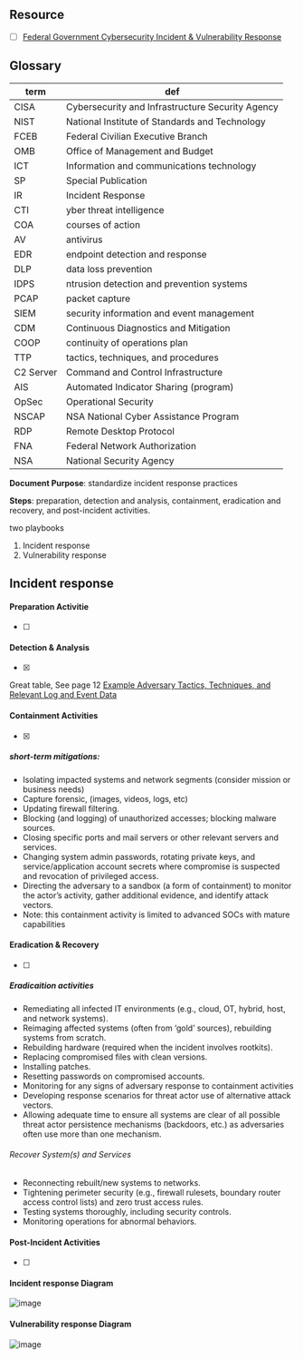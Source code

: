 ## Resource
- [ ] [Federal Government Cybersecurity Incident & Vulnerability Response](https://www.cisa.gov/sites/default/files/2024-03/Federal_Government_Cybersecurity_Incident_and_Vulnerability_Response_Playbooks_508C.pdf)

## Glossary
|term|def|
|-|---|
| CISA |Cybersecurity and Infrastructure Security Agency|
| NIST | National Institute of Standards and Technology|
| FCEB |  Federal Civilian Executive Branch|
|OMB|Office of Management and Budget |
|ICT|Information and communications technology |
| SP | Special Publication|
| IR | Incident Response |
| CTI | yber threat intelligence |
| COA | courses of action |
| AV | antivirus |
| EDR |endpoint detection and response|
| DLP | data loss prevention|
| IDPS | ntrusion detection and prevention systems|
| PCAP | packet capture|
| SIEM | security information and event management |
| CDM | Continuous Diagnostics and Mitigation|
| COOP| continuity of operations plan|
| TTP| tactics, techniques, and procedures|
| C2 Server | Command and Control Infrastructure|
| AIS| Automated Indicator Sharing (program) |
|OpSec |Operational Security |
|NSCAP | NSA National Cyber Assistance Program |
|RDP| Remote Desktop Protocol | 
|FNA| Federal Network Authorization |
| NSA |National Security Agency|

__Document Purpose__: standardize incident response practices

__Steps__: preparation, detection and analysis, containment, eradication and recovery, and post-incident activities.

two playbooks
1. Incident response
2. Vulnerability response


## Incident response
####  Preparation Activitie
- [ ]

#### Detection & Analysis
- [x]
Great table, See page 12 [Example Adversary Tactics, Techniques, and Relevant Log and Event Data](https://www.cisa.gov/sites/default/files/2024-03/Federal_Government_Cybersecurity_Incident_and_Vulnerability_Response_Playbooks_508C.pdf)
#### Containment Activities
- [x]
##### short-term mitigations:
- Isolating impacted systems and network segments (consider mission or business needs)
- Capture forensic, (images, videos, logs, etc)
- Updating firewall filtering.
- Blocking (and logging) of unauthorized accesses; blocking malware sources.
- Closing specific ports and mail servers or other relevant servers and services.
- Changing system admin passwords, rotating private keys, and service/application account secrets where compromise is suspected and revocation of privileged access.
- Directing the adversary to a sandbox (a form of containment) to monitor the actor’s activity, gather additional evidence, and identify attack vectors.
- Note: this containment activity is limited to advanced SOCs with mature capabilities

#### Eradication & Recovery
- [ ]
##### Eradicaition activities
- Remediating all infected IT environments (e.g., cloud, OT, hybrid, host, and network systems).
- Reimaging affected systems (often from ‘gold’ sources), rebuilding systems from scratch.
- Rebuilding hardware (required when the incident involves rootkits).
- Replacing compromised files with clean versions.
- Installing patches.
- Resetting passwords on compromised accounts.
- Monitoring for any signs of adversary response to containment activities
- Developing response scenarios for threat actor use of alternative attack vectors.
- Allowing adequate time to ensure all systems are clear of all possible threat actor persistence mechanisms (backdoors, etc.) as adversaries often use more than one mechanism.

###### Recover System(s) and Services
- Reconnecting rebuilt/new systems to networks.
- Tightening perimeter security (e.g., firewall rulesets, boundary router access control lists) and zero trust access rules.
- Testing systems thoroughly, including security controls.
- Monitoring operations for abnormal behaviors.

#### Post-Incident Activities
- [ ]

#### Incident response Diagram
![image](https://github.com/user-attachments/assets/379dfe5d-c951-4619-9ea5-abb396618bec)

#### Vulnerability response Diagram
![image](https://github.com/user-attachments/assets/c54d42f4-a71f-41eb-b724-eeaff317c258)
